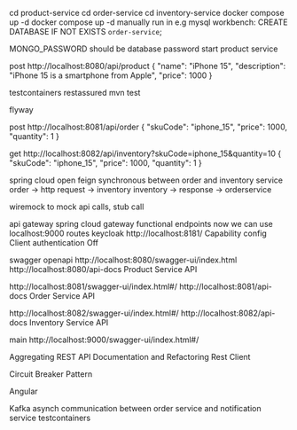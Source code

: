 cd product-service
cd order-service
cd inventory-service
docker compose up -d
docker compose up -d
manually run in e.g mysql workbench:
CREATE DATABASE IF NOT EXISTS `order-service`;

MONGO_PASSWORD should be database password
start product service

post http://localhost:8080/api/product
{
"name": "iPhone 15",
"description": "iPhone 15 is a smartphone from Apple",
"price": 1000
}

testcontainers
restassured
mvn test

flyway

post http://localhost:8081/api/order
{
"skuCode": "iphone_15",
"price": 1000,
"quantity": 1
}

get http://localhost:8082/api/inventory?skuCode=iphone_15&quantity=10
{
"skuCode": "iphone_15",
"price": 1000,
"quantity": 1
}

spring cloud open feign
synchronous between order and inventory service
order -> http request -> inventory
inventory -> response -> orderservice

wiremock to mock api calls, stub call

api gateway
spring cloud gateway
functional endpoints
now we can use localhost:9000 routes
keycloak
http://localhost:8181/
Capability config
Client authentication Off

swagger openapi
http://localhost:8080/swagger-ui/index.html
http://localhost:8080/api-docs
Product Service API

http://localhost:8081/swagger-ui/index.html#/
http://localhost:8081/api-docs
Order Service API

http://localhost:8082/swagger-ui/index.html#/
http://localhost:8082/api-docs
Inventory Service API

main
http://localhost:9000/swagger-ui/index.html#/

Aggregating REST API Documentation and Refactoring
Rest Client

Circuit Breaker Pattern

Angular

Kafka
asynch communication between order service and notification service
testcontainers
